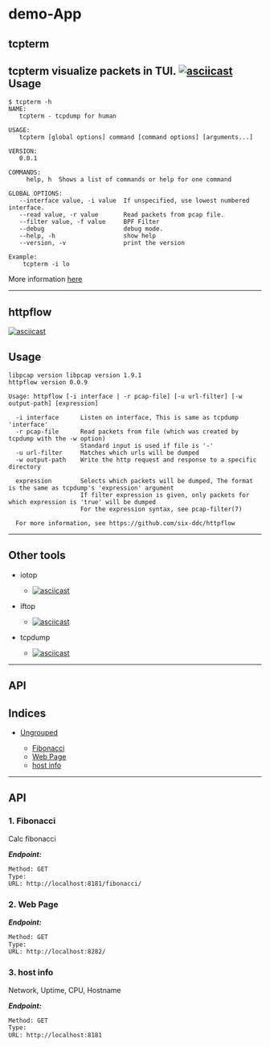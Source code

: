 # demo-App

## tcpterm

tcpterm visualize packets in TUI.
[![asciicast](https://asciinema.org/a/td3DA8LH04XYhxGPirJvsEI4V.png)](https://asciinema.org/a/td3DA8LH04XYhxGPirJvsEI4V)
Usage
---
```
$ tcpterm -h
NAME:
   tcpterm - tcpdump for human

USAGE:
   tcpterm [global options] command [command options] [arguments...]

VERSION:
   0.0.1

COMMANDS:
     help, h  Shows a list of commands or help for one command

GLOBAL OPTIONS:
   --interface value, -i value  If unspecified, use lowest numbered interface.
   --read value, -r value       Read packets from pcap file.
   --filter value, -f value     BPF Filter
   --debug                      debug mode.
   --help, -h                   show help
   --version, -v                print the version

Example:
    tcpterm -i lo

```
More information [here](https://github.com/sachaos/tcpterm)

---

## httpflow
[![asciicast](https://asciinema.org/a/scdzwLDNytSPHtpbu1ECSv5FV.svg)](https://asciinema.org/a/scdzwLDNytSPHtpbu1ECSv5FV)

## Usage

```
libpcap version libpcap version 1.9.1
httpflow version 0.0.9

Usage: httpflow [-i interface | -r pcap-file] [-u url-filter] [-w output-path] [expression]

  -i interface      Listen on interface, This is same as tcpdump 'interface'
  -r pcap-file      Read packets from file (which was created by tcpdump with the -w option)
                    Standard input is used if file is '-'
  -u url-filter     Matches which urls will be dumped
  -w output-path    Write the http request and response to a specific directory

  expression        Selects which packets will be dumped, The format is the same as tcpdump's 'expression' argument
                    If filter expression is given, only packets for which expression is 'true' will be dumped
                    For the expression syntax, see pcap-filter(7)

  For more information, see https://github.com/six-ddc/httpflow
```
---
## Other tools

- iotop
  - [![asciicast](https://asciinema.org/a/12169.svg)](https://asciinema.org/a/12169)
- iftop 
  - [![asciicast](https://asciinema.org/a/12166.svg)](https://asciinema.org/a/12166)

- tcpdump
  - [![asciicast](https://asciinema.org/a/277349.svg)](https://asciinema.org/a/277349)

---
## API 

## Indices

* [Ungrouped](#ungrouped)

  * [Fibonacci](#1-fibonacci)
  * [Web Page](#2-web-page)
  * [host info](#3-host-info)


--------


## API



### 1. Fibonacci


Calc fibonacci


***Endpoint:***

```bash
Method: GET
Type: 
URL: http://localhost:8181/fibonacci/
```



### 2. Web Page



***Endpoint:***

```bash
Method: GET
Type: 
URL: http://localhost:8282/
```



### 3. host info


Network, Uptime, CPU, Hostname


***Endpoint:***

```bash
Method: GET
Type: 
URL: http://localhost:8181
```


